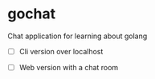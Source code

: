# gochat

Chat application for learning about golang


- [ ] Cli version over localhost
- [ ] Web version with a chat room

